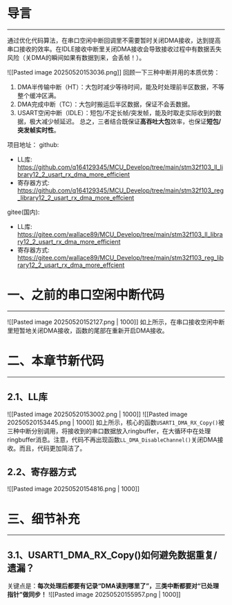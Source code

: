 # 导言
---
通过优化代码算法，在串口空闲中断回调里不需要暂时关闭DMA接收，达到提高串口接收的效率。在IDLE接收中断里关闭DMA接收会导致接收过程中有数据丢失风险（关DMA的瞬间如果有数据到来，会丢帧！）。

![[Pasted image 20250520153036.png]]
回顾一下三种中断并用的本质优势：
1. DMA半传输中断（HT）：大包时减少等待时间，能及时处理前半区数据，不等整个缓冲区满。
2. DMA完成中断（TC）：大包时搬运后半区数据，保证不会丢数据。
3. USART空闲中断（IDLE）：短包/不定长帧/突发帧，能及时取走实际收到的数据，极大减少帧延迟。
总之，三者结合既保证**高吞吐大包**效率，也保证**短包/突发帧实时性**。

项目地址：
github:
- LL库: https://github.com/q164129345/MCU_Develop/tree/main/stm32f103_ll_library12_2_usart_rx_dma_more_efficient
- 寄存器方式: https://github.com/q164129345/MCU_Develop/tree/main/stm32f103_reg_library12_2_usart_rx_dma_more_effcient

gitee(国内):
- LL库: https://gitee.com/wallace89/MCU_Develop/tree/main/stm32f103_ll_library12_2_usart_rx_dma_more_efficient
- 寄存器方式: https://gitee.com/wallace89/MCU_Develop/tree/main/stm32f103_reg_library12_2_usart_rx_dma_more_effcient


# 一、之前的串口空闲中断代码
----
![[Pasted image 20250520152127.png | 1000]]
如上所示，在串口接收空闲中断里短暂地关闭DMA接收，函数的尾部在重新开启DMA接收。

# 二、本章节新代码
---
## 2.1、LL库

![[Pasted image 20250520153002.png | 1000]]
![[Pasted image 20250520153445.png | 1000]]
如上所示，核心的函数`USART1_DMA_RX_Copy()`被三种中断分别调用，将接收到的串口数据放入ringbuffer，在大循环中在处理ringbuffer消息。注意，代码不再出现函数`LL_DMA_DisableChannel()`关闭DMA接收。而且，代码更加简洁了。

## 2.2、寄存器方式
![[Pasted image 20250520154816.png | 1000]]

# 三、细节补充
---
## 3.1、USART1_DMA_RX_Copy()如何避免数据重复/遗漏？
关键点是：**每次处理后都要有记录“DMA读到哪里了”，三类中断都要对“已处理指针”做同步！**
![[Pasted image 20250520155957.png | 1000]]